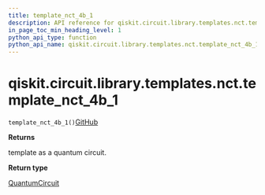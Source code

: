 ```yaml
---
title: template_nct_4b_1
description: API reference for qiskit.circuit.library.templates.nct.template_nct_4b_1
in_page_toc_min_heading_level: 1
python_api_type: function
python_api_name: qiskit.circuit.library.templates.nct.template_nct_4b_1
---
```


# qiskit.circuit.library.templates.nct.template\_nct\_4b\_1

<span id="qiskit.circuit.library.templates.nct.template_nct_4b_1" />

`template_nct_4b_1()`[GitHub](https://github.com/qiskit/qiskit/tree/stable/0.40/qiskit/circuit/library/templates/nct/template_nct_4b_1.py "view source code")

**Returns**

template as a quantum circuit.

**Return type**

[QuantumCircuit](qiskit.circuit.QuantumCircuit "qiskit.circuit.QuantumCircuit")

